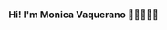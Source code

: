 ### Hi! I'm Monica Vaquerano 👋🏽👩🏽‍💻

<!--
**monicavaquerano/monicavaquerano** is a ✨ _special_ ✨ repository because its `README.md` (this file) appears on your GitHub profile.

Here are some ideas to get you started:

- 🔭 I’m currently working on ...
- 🌱 I’m currently learning ... 
  conocimientos:
  html
  css
  php
  javascript
  MySQL
  
- 👯 I’m looking to collaborate on ...
- 🤔 I’m looking for help with ...
- 💬 Ask me about ...
- 📫 How to reach me: ...
  linkedin
  twitter
  Instagram
- 😄 Pronouns: ...
- ⚡ Fun fact: ...
-->
